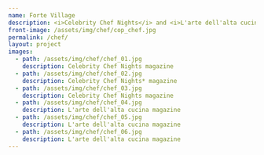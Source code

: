 ```yaml
---
name: Forte Village
description: <i>Celebrity Chef Nights</i> and <i>L'arte dell'alta cucina</i>, three languages magazines. Graphic layout, editorial and iconographic consultancy.
front-image: /assets/img/chef/cop_chef.jpg
permalink: /chef/
layout: project
images:
  - path: /assets/img/chef/chef_01.jpg
    description: Celebrity Chef Nights magazine
  - path: /assets/img/chef/chef_02.jpg
    description: Celebrity Chef Nights* magazine
  - path: /assets/img/chef/chef_03.jpg
    description: Celebrity Chef Nights magazine
  - path: /assets/img/chef/chef_04.jpg
    description: L'arte dell'alta cucina magazine
  - path: /assets/img/chef/chef_05.jpg
    description: L'arte dell'alta cucina magazine
  - path: /assets/img/chef/chef_06.jpg
    description: L'arte dell'alta cucina magazine
---
```

